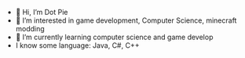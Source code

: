 - 👋 Hi, I’m Dot Pie
- 👀 I’m interested in game development, Computer Science, minecraft modding
- 🌱 I’m currently learning computer science and game develop
- I know some language: Java, C#, C++
